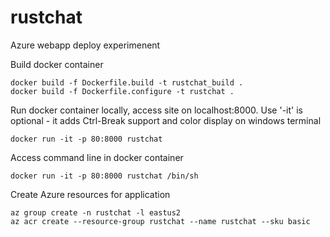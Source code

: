 # rustchat
Azure webapp deploy experimenent

Build docker container
```
docker build -f Dockerfile.build -t rustchat_build .
docker build -f Dockerfile.configure -t rustchat .
```

Run docker container locally, access site on localhost:8000. Use '-it' is optional - it adds Ctrl-Break support and color 
display on windows terminal
```
docker run -it -p 80:8000 rustchat
```

Access command line in docker container
```
docker run -it -p 80:8000 rustchat /bin/sh
```

Create Azure resources for application
```
az group create -n rustchat -l eastus2
az acr create --resource-group rustchat --name rustchat --sku basic

```
